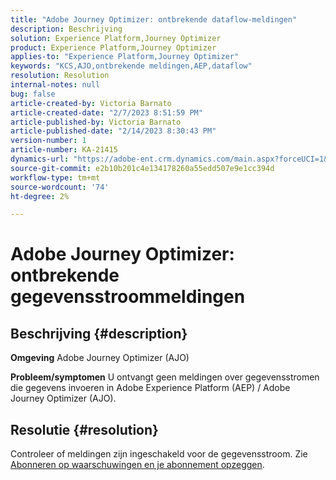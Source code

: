 ```yaml
---
title: "Adobe Journey Optimizer: ontbrekende dataflow-meldingen"
description: Beschrijving
solution: Experience Platform,Journey Optimizer
product: Experience Platform,Journey Optimizer
applies-to: "Experience Platform,Journey Optimizer"
keywords: "KCS,AJO,ontbrekende meldingen,AEP,dataflow"
resolution: Resolution
internal-notes: null
bug: false
article-created-by: Victoria Barnato
article-created-date: "2/7/2023 8:51:59 PM"
article-published-by: Victoria Barnato
article-published-date: "2/14/2023 8:30:43 PM"
version-number: 1
article-number: KA-21415
dynamics-url: "https://adobe-ent.crm.dynamics.com/main.aspx?forceUCI=1&pagetype=entityrecord&etn=knowledgearticle&id=3475a73e-29a7-ed11-aad1-6045bd0065f9"
source-git-commit: e2b10b201c4e134178260a55edd507e9e1cc394d
workflow-type: tm+mt
source-wordcount: '74'
ht-degree: 2%

---
```


# Adobe Journey Optimizer: ontbrekende gegevensstroommeldingen

## Beschrijving {#description}

<b>Omgeving</b>
Adobe Journey Optimizer (AJO)


<b>Probleem/symptomen</b>
U ontvangt geen meldingen over gegevensstromen die gegevens invoeren in Adobe Experience Platform (AEP) / Adobe Journey Optimizer (AJO).


## Resolutie {#resolution}


Controleer of meldingen zijn ingeschakeld voor de gegevensstroom. Zie [Abonneren op waarschuwingen en je abonnement opzeggen](https://experienceleague.adobe.com/docs/experience-platform/sources/ui-tutorials/alerts.html?lang=en#subscribe-and-unsubscribe-to-alerts).


